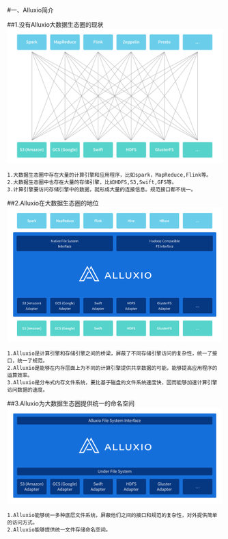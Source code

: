 
#一、Alluxio简介

##1.没有Alluxio大数据生态圈的现状
![](images/alluxiodiagram-12x-1.png) 
```
1.大数据生态圈中存在大量的计算引擎和应用程序，比如spark，MapReduce,Flink等。
2.大数据生态圈中也存在大量的存储引擎，比如HDFS,S3,Swift,GFS等。
3.计算引擎要访问存储引擎中的数据，就形成大量的连接信息。规范接口都不统一。
```
##2.Alluxio在大数据生态圈的地位
![](images/stack-2.png) 
```
1.Alluxio是计算引擎和存储引擎之间的桥梁，屏蔽了不同存储引擎访问的复杂性，统一了接口，统一了规范。
2.Alluxio是能够在内存层面上为不同的计算引擎提供共享数据的可能，能够提高应用程序的运算效率。
3.Alluxio是分布式内存文件系统，要比基于磁盘的文件系统速度快，因而能够加速计算引擎访问数据的速度。
```

##3.Alluxio为大数据生态圈提供统一的命名空间
![](images/alluxiodiagram-adapter-sitestyle2x-1.png) 
```
1.Alluxio能够统一多种底层文件系统，屏蔽他们之间的接口和规范的复杂性，对外提供简单的访问方式。
2.Alluxio能够提供统一文件存储命名空间。
```
